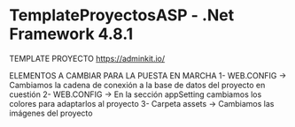 # TemplateProyectosASP - .Net Framework 4.8.1

TEMPLATE PROYECTO
https://adminkit.io/

ELEMENTOS A CAMBIAR PARA LA PUESTA EN MARCHA
1- WEB.CONFIG -> Cambiamos la cadena de conexión a la base de datos del proyecto en cuestión
2- WEB.CONFIG -> En la sección appSetting cambiamos los colores para adaptarlos al proyecto
3- Carpeta assets -> Cambiamos las imágenes del proyecto
